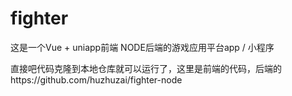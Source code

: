 # fighter
这是一个Vue +  uniapp前端 NODE后端的游戏应用平台app / 小程序 

直接吧代码克隆到本地仓库就可以运行了，这里是前端的代码，后端的https://github.com/huzhuzai/fighter-node
